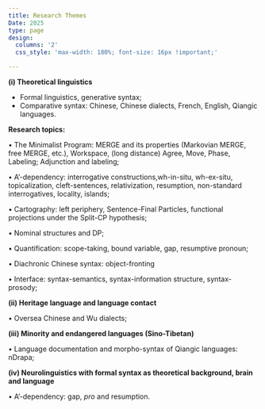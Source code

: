 ```yaml
---
title: Research Themes
Date: 2025
type: page
design: 
  columns: '2' 
  css_style: 'max-width: 180%; font-size: 16px !important;'

---
```


**(i) Theoretical linguistics**

- Formal linguistics, generative syntax;
- Comparative syntax: Chinese, Chinese dialects, French, English, Qiangic languages.

**Research topics:**

• The Minimalist Program: MERGE and its properties (Markovian MERGE, free MERGE, etc.), Workspace, (long distance) Agree, Move, Phase, Labeling;
Adjunction and labeling;

• A’-dependency: interrogative constructions,wh-in-situ, wh-ex-situ, topicalization, cleft-sentences, relativization, resumption, non-standard interrogatives, locality, islands;

• Cartography: left periphery, Sentence-Final Particles, functional projections under the Split-CP hypothesis;

• Nominal structures and DP; 

• Quantification: scope-taking, bound variable, gap, resumptive pronoun;

• Diachronic Chinese syntax: object-fronting

• Interface: syntax-semantics, syntax-information structure, syntax-prosody;

**(ii) Heritage language and language contact**

• Oversea Chinese and Wu dialects;

**(iii) Minority and endangered languages (Sino-Tibetan)**

• Language documentation and morpho-syntax of Qiangic languages: nDrapa;

**(iv) Neurolinguistics with formal syntax as theoretical background, brain and language**

• A’-dependency: gap, *pro* and resumption.




